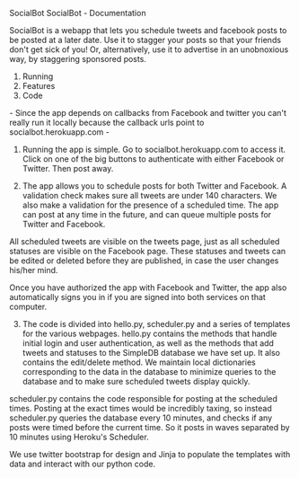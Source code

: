 SocialBot
SocialBot - Documentation

SocialBot is a webapp that lets you schedule tweets and facebook posts to be posted
at a later date. Use it to stagger your posts so that your friends don't get
sick of you! Or, alternatively, use it to advertise in an unobnoxious way, by
staggering sponsored posts. 

1) Running
2) Features
3) Code

*-*
Since the app depends on callbacks from Facebook and twitter you can't really run it locally because the callback urls point to socialbot.herokuapp.com
*-*

1) Running the app is simple. Go to socialbot.herokuapp.com to access it. Click on
one of the big buttons to authenticate with either Facebook or Twitter. Then post away.

2) The app allows you to schedule posts for both Twitter and Facebook. A validation
check makes sure all tweets are under 140 characters.  We also make a validation for the 
presence of a scheduled time. The app can post at any time in
the future, and can queue multiple posts for Twitter and Facebook.

All scheduled tweets are visible on the tweets page, just as all scheduled statuses
are visible on the Facebook page. These statuses and tweets can be edited or deleted
before they are published, in case the user changes his/her mind.

Once you have authorized the app with Facebook and Twitter, the app also automatically
signs you in if you are signed into both services on that computer.

3) The code is divided into hello.py, scheduler.py and a series of templates for the
various webpages. hello.py contains the methods that handle initial login and user
authentication, as well as the methods that add tweets and statuses to the SimpleDB
database we have set up. It also contains the edit/delete method. We maintain local dictionaries
corresponding to the data in the database to minimize queries to the database and to
make sure scheduled tweets display quickly.

scheduler.py contains the code responsible for posting at the scheduled times. Posting
at the exact times would be incredibly taxing, so instead scheduler.py queries the
database every 10 minutes, and checks if any posts were timed before the current time.
So it posts in waves separated by 10 minutes using Heroku's Scheduler.

We use twitter bootstrap for design and Jinja to populate the templates with data
and interact with our python code.
